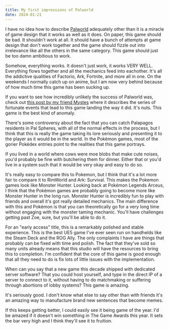 ```yaml
---
title: My first impressions of Palworld
date: 2024-01-21
---
```


I have no idea how to describe
[Palworld](https://store.steampowered.com/app/1623730/?curator_clanid=4777282&utm_source=SteamDB)
adequately other than it is a miracle of game design that it works as
well as it does. On paper, this game should be bad. It shouldn't work
at all. It should have a bunch of attempts at game design that don't
work together and the game should fizzle out into irrelevance like all
the others in the same category. This game should just be too damn
ambitious to work.

Somehow, everything works. It doesn't just work, it works VERY WELL.
Everything flows together and all the mechanics feed into eachother.
It's all the addictive qualities of Factorio, Ark, Fortnite, and more
all in one. On the weekends I normally catch up on anime, but I am now
very behind because of how much time this game has been sucking up.

If you want to see how incredibly unlikely the success of Palworld
was, check out [this post by my friend
Mystes](https://cohost.org/mystes/post/4226698-i-m-in-love-with-pal)
where it describes the series of fortunate events that lead to this
game landing the way it did. It's nuts. This game is the best kind of
anomaly.

There's some controversy about the fact that you can catch Palapagos
residents in Pal Spheres, with all of the normal effects in the
process, but I think that this is really the game taking its lore
seriously and presenting it to the player as it would be in the world.
In the Pokémon games, most of the gorier Pokédex entries point to the
realities that this game portrays.

If you lived in a world where cows were moe blobs that make cute
noises, you'd probably be fine with butchering them for dinner. Either
that or you'd live in a system such that it would be very okay and
easy to do so.

It's really easy to compare this to Pokemon, but I think that it's a
lot more fair to compare it to RimWorld and Ark: Survival. This makes
the Pokemon games look like Monster Hunter. Looking back at Pokémon
Legends Arceus, I think that the Pokémon games are probably going to
become more like Monster Hunter in the long run. Monster Hunter is
incredibly fun to play with friends and overall it's got really
detailed mechanics. The main difference with this and Pokémon is that
you can theoretically go for a very long time without engaging with
the monster taming mechanic. You'll have challenges getting past Zoe,
sure, but you'll be able to do it.

For an "early access" title, this is a remarkably polished and stable
experience. This is the best UE5 game I've ever seen run on handhelds
like the Steam Deck and the ROG Ally. The only complaints I have are
things that probably can be fixed with time and polish. The fact that
they've sold so many units already means that this studio will have
the resources to bring this to completion. I'm confident that the core
of this game is good enough that all they need to do is fix lots of
little issues with the implementation.

When can you say that a new game this decade shipped with dedicated
server software? That you could host yourself, and type in the direct
IP of a server to connect to it, without having to do matchmaking or
suffering through abortions of lobby systems? This game is amazing.

It's seriously good. I don't know what else to say other than with
friends it's an amazing way to manufacture brand new sentences that
become memes.

If this keeps getting better, I could easily see it being game of the
year. I'd be amazed if it doesn't win something in The Game Awards
this year. It sets the bar very high and I think they'll see it to
fruition.
